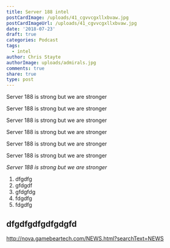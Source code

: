 ```yaml
---
title: Server 188 intel
postCardImage: /uploads/41_cgvvcgxllxbvaw.jpg
postCardImageUrl: /uploads/41_cgvvcgxllxbvaw.jpg
date: '2018-07-23'
draft: true
categories: Podcast
tags:
  - intel
author: Chris Stayte
authorImage: uploads/admirals.jpg
comments: true
share: true
type: post
---
```

Server 188 is strong but we are stronger

Server 188 is strong but we are stronger

Server 188 is strong but we are stronger

Server 188 is strong but we are stronger

Server 188 is strong but we are stronger

Server 188 is strong but we are stronger

_Server 188 is strong but we are stronger_

1. dfgdfg
2. gfdgdf
3. gfdgfdg
4. fdgdfg
5. fdgdfg

## dfgdfgdfgdfgdgfd

<http://nova.gamebeartech.com/NEWS.html?searchText=NEWS>
